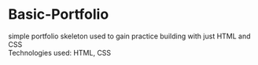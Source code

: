 # Basic-Portfolio
simple portfolio skeleton used to gain practice building with just HTML and CSS  
Technologies used: HTML, CSS
